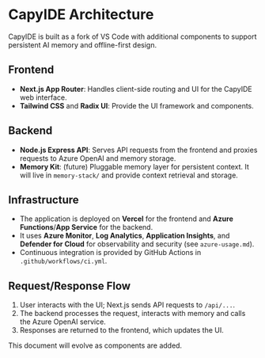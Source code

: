 # CapyIDE Architecture

CapyIDE is built as a fork of VS Code with additional components to support persistent AI memory and offline-first design.

## Frontend
- **Next.js App Router**: Handles client-side routing and UI for the CapyIDE web interface.
- **Tailwind CSS** and **Radix UI**: Provide the UI framework and components.

## Backend
- **Node.js Express API**: Serves API requests from the frontend and proxies requests to Azure OpenAI and memory storage.
- **Memory Kit**: (future) Pluggable memory layer for persistent context. It will live in `memory-stack/` and provide context retrieval and storage.

## Infrastructure
- The application is deployed on **Vercel** for the frontend and **Azure Functions**/**App Service** for the backend.
- It uses **Azure Monitor**, **Log Analytics**, **Application Insights**, and **Defender for Cloud** for observability and security (see `azure-usage.md`).
- Continuous integration is provided by GitHub Actions in `.github/workflows/ci.yml`.

## Request/Response Flow
1. User interacts with the UI; Next.js sends API requests to `/api/...`.
2. The backend processes the request, interacts with memory and calls the Azure OpenAI service.
3. Responses are returned to the frontend, which updates the UI.

This document will evolve as components are added.
